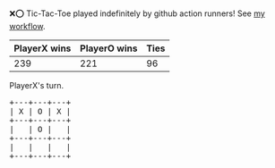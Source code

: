:x::o: Tic-Tac-Toe played indefinitely by github action runners! See [my workflow](.github/workflows/play.yaml).

|PlayerX wins|PlayerO wins|Ties|
|-|-|-|
|239|221|96|

PlayerX's turn.

<pre>
+---+---+---+
| X | O | X |
+---+---+---+
|   | O |   |
+---+---+---+
|   |   |   |
+---+---+---+
</pre>